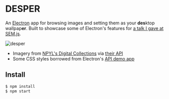 # DESPER

An [Electron](http://electron.atom.io/) app for browsing images and setting them as your **des**ktop wallpap**er**. Built to showcase some of Electron's features for [a talk I gave at SEM.js](http://www.meetup.com/SEM-JS/events/232384436/).

![desper](https://cloud.githubusercontent.com/assets/5355/17516598/60b27790-5e0d-11e6-94b5-b98ab37bef74.gif)

* Imagery from [NPYL's Digital Collections](http://digitalcollections.nypl.org/) via [their API](http://api.repo.nypl.org/)
* Some CSS styles borrowed from Electron's [API demo app](https://github.com/electron/electron-api-demos)

## Install

```sh
$ npm install
$ npm start
```
